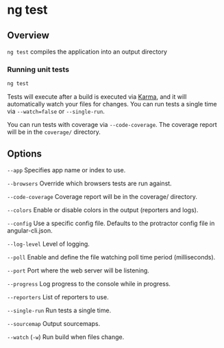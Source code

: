 <!-- Links in /docs/documentation should NOT have `.md` at the end, because they end up in our wiki at release. -->

# ng test

## Overview
`ng test` compiles the application into an output directory

### Running unit tests

```bash
ng test
```

Tests will execute after a build is executed via [Karma](http://karma-runner.github.io/0.13/index.html), and it will automatically watch your files for changes. You can run tests a single time via `--watch=false` or `--single-run`.

You can run tests with coverage via `--code-coverage`. The coverage report will be in the `coverage/` directory.

## Options
`--app` Specifies app name or index to use.

`--browsers` Override which browsers tests are run against.

`--code-coverage` Coverage report will be in the coverage/ directory.

`--colors` Enable or disable colors in the output (reporters and logs).

`--config` Use a specific config file. Defaults to the protractor config file in angular-cli.json.

`--log-level` Level of logging.

`--poll` Enable and define the file watching poll time period (milliseconds).

`--port` Port where the web server will be listening.

`--progress` Log progress to the console while in progress.

`--reporters` List of reporters to use.

`--single-run` Run tests a single time.

`--sourcemap` Output sourcemaps.

`--watch` (`-w`) Run build when files change.